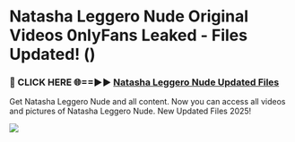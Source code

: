 # Natasha Leggero Nude Original Videos 0nlyFans Leaked - Files Updated! ()

<h3>🔴 CLICK HERE 🌐==►► <a href="https://tinyurl.com/2p9ay9w9" rel="nofollow">Natasha Leggero Nude Updated Files</a></h3>

Get Natasha Leggero Nude and all content. Now you can access all videos and pictures of Natasha Leggero Nude. New Updated Files 2025!

[![](https://i.imgur.com/KQgVmj3.gif)](https://tinyurl.com/2p9ay9w9)

